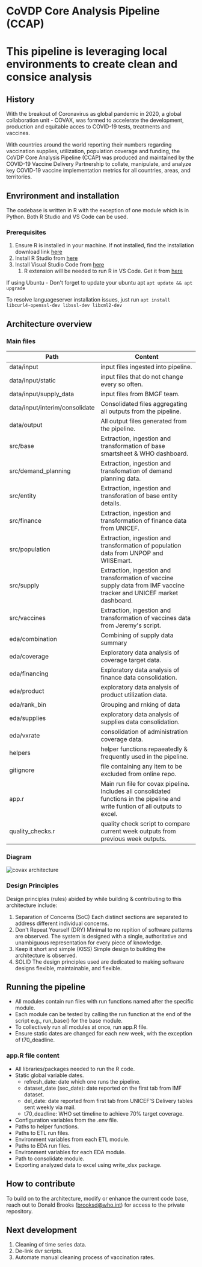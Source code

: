 # CoVDP Core Analysis Pipeline (CCAP)
# This pipeline is leveraging local environments to create clean and consice analysis
## History
With the breakout of Coronavirus as global pandemic in 2020, a global collaboration unit - COVAX, was formed to accelerate the development, production and equitable acces to COVID-19 tests, treatments and vaccines. 

With countries around the world reporting their numbers regarding vaccination supplies, utilization, population coverage and funding, the CoVDP Core Analysis Pipeline (CCAP) was produced and maintained by the COVID-19 Vaccine Delivery Partnership to collate, manipulate, and analyze key COVID-19 vaccine implementation metrics for all countries, areas, and territories.

## Envrironment and installation
The codebase is written in R with the exception of one module which is in Python. Both R Studio and VS Code can be used.
### Prerequisites 
1. Ensure R is installed in your machine. If not installed, find the installation download link [here](https://cran.r-project.org/)
2. Install R Studio from [here](https://www.rstudio.com/products/rstudio/)
3. Install Visual Studio Code from [here](https://code.visualstudio.com/Download)
    1.   R extension will be needed to run R in VS Code. Get it from [here](https://code.visualstudio.com/docs/languages/r#:~:text=The%20R%20extension%20for%20Visual%20Studio%20Code%20supports,managing%20packages%20and%20working%20with%20R%20Markdown%20documents.)

If using Ubuntu - Don't forget to update your ubuntu apt
`apt update && apt upgrade`

To resolve languageserver installation issues, just run
`apt install libcurl4-openssl-dev libssl-dev libxml2-dev`

## Architecture overview
### Main files
Path | Content
-------- | --------
data/input | input files ingested into pipeline.
data/input/static | input files that do not change every so often.
data/input/supply_data | input files from BMGF team.
data/input/interim/consolidate | Consolidated files aggregating all outputs from the pipeline. 
data/output | All output files generated from the pipeline. 
src/base | Extraction, ingestion and transformation of base smartsheet & WHO dashboard.
src/demand_planning | Extraction, ingestion and transfomation of demand planning data.
src/entity | Extraction, ingestion and transforation of base entity details. 
src/finance | Extraction, ingestion and transformation of finance data from UNICEF.
src/population | Extraction, ingestion and transformation of population data from UNPOP and WIISEmart.
src/supply | Extraction, ingestion and transformation of vaccine supply data from IMF vaccine tracker and UNICEF market dashboard.
src/vaccines | Extraction, ingestion and transformation of vaccines data from Jeremy's script.
eda/combination | Combining of supply data summary
eda/coverage | Exploratory data analysis of coverage target data. 
eda/financing | Exploratory data analysis of finance data consolidation.
eda/product | exploratory data analysis of product utilization data. 
eda/rank_bin | Grouping and rnking of data 
eda/supplies | exploratory data analysis of supplies data consolidation.
eda/vxrate | consolidation of administration coverage data.
helpers | helper functions repaeatedly & frequently used in the pipeline.
gitignore | file containing any item to be excluded from online repo.
app.r | Main run file for covax pipeline. Includes all consolidated functions in the pipeline and write funtion of all outputs to excel. 
quality_checks.r | quality check script to compare current week outputs from previous week outputs.  

### Diagram
![covax architecture](https://user-images.githubusercontent.com/36184732/177362152-eca32704-22c5-44e4-818d-7d6aaec4874f.PNG)
### Design Principles
Design principles (rules) abided by while building & contributing to this architecture include:
1. Separation of Concerns (SoC)
Each distinct sections are separated to address different individual concerns.
2. Don't Repeat Yourself (DRY)
Minimal to no repition of software patterns are observed. The system is designed with a single, authoritative and unambiguous representation for every piece of knowledge.
3. Keep it short and simple (KISS)
Simple design to building the architecture is observed.
4. SOLID
The design principles used are dedicated to making software designs flexible, maintainable, and flexible.  
## Running the pipeline
- All modules contain run files with run functions named after the specific module. 
- Each module can be tested by calling the run function at the end of the script e.g., run_base() for the base module.
- To collectively run all modules at once, run app.R file.
- Ensure static dates are changed for each new week, with the exception of t70_deadline.
### app.R file content
- All libraries/packages needed to run the R code.
- Static global variable dates.
    - refresh_date: date which one runs the pipeline.
    - dataset_date (sec_date): date reported on the first tab from IMF dataset.
    - del_date: date reported from first tab from UNICEF'S Delivery tables sent weekly via mail.
    - t70_deadline: WHO set timeline to achieve 70% target coverage.
- Configuration variables from the .env file.
- Paths to helper functions.
- Paths to ETL run files.
- Environment variables from each ETL module.
- Paths to EDA run files.
- Environment variables for each EDA module.
- Path to consolidate module.
- Exporting analyzed data to excel using write_xlsx package.

## How to contribute
To build on to the architecture, modify or enhance the current code base, reach out to Donald Brooks (brooksd@who.int) for access to the private repository.

## Next development
1. Cleaning of time series data.
2. De-link dvr scripts.
3. Automate manual cleaning process of vaccination rates.
